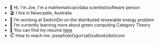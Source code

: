 - 👋 Hi, I'm Joe, I'm a mathematician/data scientist/software person
- 🏖️ I live in Newcastle, Australia
- 🔭 I’m working at SwitchDin on the distributed renewable energy problem
- 🌱 I’m currently learning more about green computing Category Theory
- 📖 You can find my resume [here](https://github.com/joegurr/resume/blob/main/resume.pdf)
- 📫 How to reach me: joseph{dot}gurr{at}outlook{dot}com

